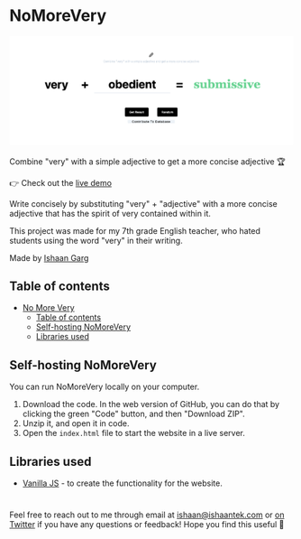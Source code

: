 # NoMoreVery

![Preview](preview-img.png)
<br>
<br>
Combine "very" with a simple adjective to get a more concise adjective 🏆

👉 Check out the [live demo](https://no-more-very.ishaantek.com)

Write concisely by substituting "very" + "adjective" with a more concise adjective that has the spirit of very contained within it.

This project was made for my 7th grade English teacher, who hated students using the word "very" in their writing. 

Made by [Ishaan Garg](https://twitter.com/ishaantek)

[comment]: <> (Product Hunt)

## Table of contents
- [No More Very](#NoMoreVery)
  - [Table of contents](#table-of-contents)
  - [Self-hosting NoMoreVery](#self-hosting-nomorevery)
  - [Libraries used](#libraries-used)

## Self-hosting NoMoreVery
You can run NoMoreVery locally on your computer.

1. Download the code. In the web version of GitHub, you can do that by clicking the green "Code" button, and then "Download ZIP".
2. Unzip it, and open it in code.
3. Open the `index.html` file to start the website in a live server.

## Libraries used

- [Vanilla JS](http://vanilla-js.com/) - to create the functionality for the website.
#

Feel free to reach out to me through email at ishaan@ishaantek.com or [on Twitter](https://twitter.com/ishaantek) if you have any questions or feedback! Hope you find this useful 💙
